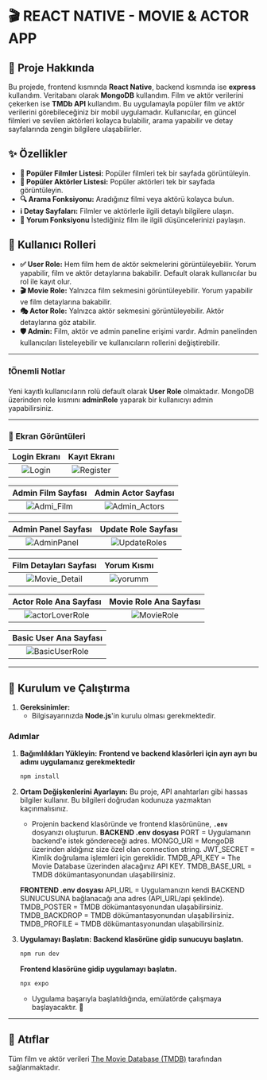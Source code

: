 # 🎬 REACT NATIVE - MOVIE & ACTOR APP 

## 🚀 Proje Hakkında 

Bu projede, frontend kısmında **React Native**, backend kısmında ise **express** kullandım. Veritabanı olarak **MongoDB** kullandım. Film ve aktör verilerini çekerken ise **TMDb API** kullandım.
Bu uygulamayla popüler film ve aktör verilerini görebileceğiniz bir mobil uygulamadır. Kullanıcılar, en güncel filmleri ve sevilen aktörleri kolayca bulabilir, arama yapabilir ve detay sayfalarında zengin bilgilere ulaşabilirler.

## ✨ Özellikler 

* **🍿 Popüler Filmler Listesi:** Popüler filmleri tek bir sayfada görüntüleyin. 
* **🌟 Popüler Aktörler Listesi:** Popüler aktörleri tek bir sayfada görüntüleyin.
* **🔍 Arama Fonksiyonu:** Aradığınız filmi veya aktörü kolayca bulun. 
* **ℹ️ Detay Sayfaları:** Filmler ve aktörlerle ilgili detaylı bilgilere ulaşın.
* **💬 Yorum Fonksiyonu** İstediğiniz film ile ilgili düşüncelerinizi paylaşın.

## 👥 Kullanıcı Rolleri
* **✅ User Role:** Hem film hem de aktör sekmelerini görüntüleyebilir. Yorum yapabilir, film ve aktör detaylarına bakabilir. Default olarak kullanıcılar bu rol ile kayıt olur.
* **🎬 Movie Role:** Yalnızca film sekmesini görüntüleyebilir. Yorum yapabilir ve film detaylarına bakabilir.
* **🎭 Actor Role:** Yalnızca aktör sekmesini görüntüleyebilir. Aktör detaylarına göz atabilir.
* **🛡️ Admin:** Film, aktör ve admin paneline erişimi vardır. Admin panelinden kullanıcıları listeleyebilir ve kullanıcıların rollerini değiştirebilir.

---
### ❗Önemli Notlar
Yeni kayıtlı kullanıcıların rolü default olarak **User Role** olmaktadır. MongoDB üzerinden role kısmını **adminRole** yaparak bir kullanıcıyı admin yapabilirsiniz.

---
### 📸 Ekran Görüntüleri 
| Login Ekranı | Kayıt Ekranı | 
| :---------------------------------: | :------------------------: |
|![Login](https://github.com/user-attachments/assets/736d98e1-a29d-440e-a3ac-6b804098ca70) | ![Register](https://github.com/user-attachments/assets/7262252e-9f69-4a20-b188-37287ff25c47)

 | Admin Film Sayfası | Admin Actor Sayfası | 
| :---------------------------------: | :------------------------: |
| ![Admi_Film](https://github.com/user-attachments/assets/8e731448-98ba-4d8e-aa5d-d1df04b0a9ab) | ![Admin_Actors](https://github.com/user-attachments/assets/c114bcf7-4471-4642-89c0-447207a42263)

 | Admin Panel Sayfası | Update Role Sayfası | 
| :---------------------------------: | :------------------------: |
| ![AdminPanel](https://github.com/user-attachments/assets/66958a8f-0fe1-44c5-81ea-c07041539eb3) | ![UpdateRoles](https://github.com/user-attachments/assets/f00f2a71-6e68-4047-a51f-e37ec28556ed)

 | Film Detayları Sayfası | Yorum Kısmı | 
| :---------------------------------: | :------------------------: |
|  ![Movie_Detail](https://github.com/user-attachments/assets/6c12904f-334f-4be5-9bea-7d3a1b69b369) | ![yorumm](https://github.com/user-attachments/assets/210b925e-d9a2-4aa1-b437-d01503e0813d)


 | Actor Role Ana Sayfası | Movie Role Ana Sayfası | 
| :---------------------------------: | :------------------------: |
| ![actorLoverRole](https://github.com/user-attachments/assets/e9e8841e-2a91-422f-99a7-8bf0da56fce9) | ![MovieRole](https://github.com/user-attachments/assets/35b63e11-af2f-4f2c-a2ec-2fc89b6eb94f)

 | Basic User Ana Sayfası |  
| :---------------------------------: | 
| ![BasicUserRole](https://github.com/user-attachments/assets/06a6bac4-b4df-4d95-9646-6f702147052b)|



---
## 🚀 Kurulum ve Çalıştırma 

1.  **Gereksinimler:**
    * Bilgisayarınızda **Node.js**'in kurulu olması gerekmektedir.

### Adımlar 

1.  **Bağımlılıkları Yükleyin:**
      **Frontend ve backend klasörleri için ayrı ayrı bu adımı uygulamanız gerekmektedir**
    ```bash
    npm install
    ```

3.  **Ortam Değişkenlerini Ayarlayın:**
    Bu proje, API anahtarları gibi hassas bilgiler kullanır. Bu bilgileri doğrudan kodunuza yazmaktan kaçınmalısınız.
    * Projenin backend klasöründe ve frontend klasörününe, **`.env`** dosyanızı oluşturun. 
    **BACKEND .env dosyası**
      PORT = Uygulamanın backend'e istek göndereceği adres.
      MONGO_URI = MongoDB üzerinden aldığınız size özel olan connection string.
      JWT_SECRET = Kimlik doğrulama işlemleri için gereklidir.
      TMDB_API_KEY = The Movie Database üzerinden alacağınız API KEY.
      TMDB_BASE_URL = TMDB dökümantasyonundan ulaşabilirsiniz.

    **FRONTEND .env dosyası**
      API_URL = Uygulamanızın kendi BACKEND SUNUCUSUNA bağlanacağı ana adres (API_URL/api şeklinde).
      TMDB_POSTER = TMDB dökümantasyonundan ulaşabilirsiniz.
      TMDB_BACKDROP = TMDB dökümantasyonundan ulaşabilirsiniz.
      TMDB_PROFILE = TMDB dökümantasyonundan ulaşabilirsiniz.
      

5.  **Uygulamayı Başlatın:**
        **Backend klasörüne gidip sunucuyu başlatın.**
    ```bash
    npm run dev
    ```
    
      **Frontend klasörüne gidip uygulamayı başlatın.**
    ```bash
    npx expo
    ```
    * Uygulama başarıyla başlatıldığında, emülatörde çalışmaya başlayacaktır. 🎉

---


## 🔗 Atıflar 

Tüm film ve aktör verileri [The Movie Database (TMDB)](https://www.themoviedb.org/) tarafından sağlanmaktadır.

